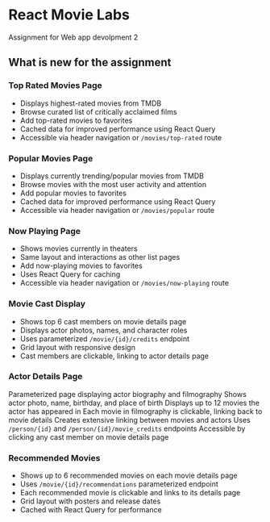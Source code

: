 # React Movie Labs

Assignment for Web app devolpment 2

## What is new for the assignment

### Top Rated Movies Page
- Displays highest-rated movies from TMDB
- Browse curated list of critically acclaimed films
- Add top-rated movies to favorites
- Cached data for improved performance using React Query
- Accessible via header navigation or `/movies/top-rated` route

### Popular Movies Page
- Displays currently trending/popular movies from TMDB
- Browse movies with the most user activity and attention
- Add popular movies to favorites
- Cached data for improved performance using React Query
- Accessible via header navigation or `/movies/popular` route

### Now Playing Page
- Shows movies currently in theaters
- Same layout and interactions as other list pages
- Add now-playing movies to favorites
- Uses React Query for caching
- Accessible via header navigation or `/movies/now-playing` route

### Movie Cast Display
- Shows top 6 cast members on movie details page
- Displays actor photos, names, and character roles
- Uses parameterized `/movie/{id}/credits` endpoint
- Grid layout with responsive design
- Cast members are clickable, linking to actor details page

### Actor Details Page
Parameterized page displaying actor biography and filmography
Shows actor photo, name, birthday, and place of birth
Displays up to 12 movies the actor has appeared in
Each movie in filmography is clickable, linking back to movie details
Creates extensive linking between movies and actors
Uses `/person/{id}` and `/person/{id}/movie_credits` endpoints
Accessible by clicking any cast member on movie details page

### Recommended Movies
- Shows up to 6 recommended movies on each movie details page
- Uses `/movie/{id}/recommendations` parameterized endpoint
- Each recommended movie is clickable and links to its details page
- Grid layout with posters and release dates
- Cached with React Query for performance
